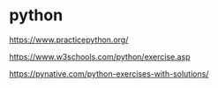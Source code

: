 # python

https://www.practicepython.org/


https://www.w3schools.com/python/exercise.asp


https://pynative.com/python-exercises-with-solutions/
